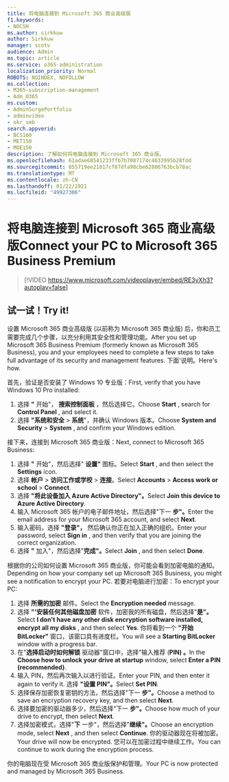 ```yaml
---
title: 将电脑连接到 Microsoft 365 商业高级版
f1.keywords:
- NOCSH
ms.author: sirkkuw
author: Sirkkuw
manager: scotv
audience: Admin
ms.topic: article
ms.service: o365-administration
localization_priority: Normal
ROBOTS: NOINDEX, NOFOLLOW
ms.collection:
- M365-subscription-management
- Adm_O365
ms.custom:
- AdminSurgePortfolio
- adminvideo
- okr_smb
search.appverid:
- BCS160
- MET150
- MOE150
description: 了解如何将电脑连接到 Microsoft 365 商业版。
ms.openlocfilehash: 61adae68541233ffb7b7087174c4633995b28fdd
ms.sourcegitcommit: 855719ee21017cf87dfa98cbe62806763bcb78ac
ms.translationtype: MT
ms.contentlocale: zh-CN
ms.lasthandoff: 01/22/2021
ms.locfileid: "49927306"
---
```

# <a name="connect-your-pc-to-microsoft-365-business-premium"></a><span data-ttu-id="3939b-103">将电脑连接到 Microsoft 365 商业高级版</span><span class="sxs-lookup"><span data-stu-id="3939b-103">Connect your PC to Microsoft 365 Business Premium</span></span>

> [!VIDEO https://www.microsoft.com/videoplayer/embed/RE3yXh3?autoplay=false]

## <a name="try-it"></a><span data-ttu-id="3939b-104">试一试！</span><span class="sxs-lookup"><span data-stu-id="3939b-104">Try it!</span></span>
<span data-ttu-id="3939b-105">设置 Microsoft 365 商业高级版 (以前称为 Microsoft 365 商业版) 后，你和员工需要完成几个步骤，以充分利用其安全性和管理功能。</span><span class="sxs-lookup"><span data-stu-id="3939b-105">After you set up Microsoft 365 Business Premium (formerly known as Microsoft 365 Business), you and your employees need to complete a few steps to take full advantage of its security and management features.</span></span> <span data-ttu-id="3939b-106">下面&#39;说明。</span><span class="sxs-lookup"><span data-stu-id="3939b-106">Here&#39;s how.</span></span>

<span data-ttu-id="3939b-107">首先，验证是否安装了 Windows 10 专业版：</span><span class="sxs-lookup"><span data-stu-id="3939b-107">First, verify that you have Windows 10 Pro installed:</span></span>

1. <span data-ttu-id="3939b-108">选择  **"** 开始"，  **搜索控制面板** ，然后选择它。</span><span class="sxs-lookup"><span data-stu-id="3939b-108">Choose  **Start** , search for  **Control Panel** , and select it.</span></span>
2. <span data-ttu-id="3939b-109">选择 **"系统和安全**   >   **系统**"，并确认 Windows 版本。</span><span class="sxs-lookup"><span data-stu-id="3939b-109">Choose  **System and Security**  >  **System** , and confirm your Windows edition.</span></span>

<span data-ttu-id="3939b-110">接下来，连接到 Microsoft 365 商业版：</span><span class="sxs-lookup"><span data-stu-id="3939b-110">Next, connect to Microsoft 365 Business:</span></span>

1. <span data-ttu-id="3939b-111">选择  **"** 开始"，然后选择"  **设置"** 图标。</span><span class="sxs-lookup"><span data-stu-id="3939b-111">Select  **Start** , and then select the  **Settings** icon.</span></span>
2. <span data-ttu-id="3939b-112">选择 **帐户**  >   **访问工作或学校**   >   **连接**。</span><span class="sxs-lookup"><span data-stu-id="3939b-112">Select  **Accounts** >  **Access work or school**  >  **Connect**.</span></span>
3. <span data-ttu-id="3939b-113">选择 **"将此设备加入 Azure Active Directory"。**</span><span class="sxs-lookup"><span data-stu-id="3939b-113">Select  **Join this device to Azure Active Directory**.</span></span>
4. <span data-ttu-id="3939b-114">输入 Microsoft 365 帐户的电子邮件地址，然后选择"下一 **步"。**</span><span class="sxs-lookup"><span data-stu-id="3939b-114">Enter the email address for your Microsoft 365 account, and select  **Next**.</span></span>
5. <span data-ttu-id="3939b-115">输入密码，选择  **"登录"，** 然后确认你正在加入正确的组织。</span><span class="sxs-lookup"><span data-stu-id="3939b-115">Enter your password, select  **Sign in** , and then verify that you are joining the correct organization.</span></span>
6. <span data-ttu-id="3939b-116">选择 **"** 加入"，然后选择"**完成"。**</span><span class="sxs-lookup"><span data-stu-id="3939b-116">Select  **Join** , and then select  **Done**.</span></span>

<span data-ttu-id="3939b-117">根据你的公司如何设置 Microsoft 365 商业版，你可能会看到加密电脑的通知。</span><span class="sxs-lookup"><span data-stu-id="3939b-117">Depending on how your company set up Microsoft 365 Business, you might see a notification to encrypt your PC.</span></span> <span data-ttu-id="3939b-118">若要对电脑进行加密：</span><span class="sxs-lookup"><span data-stu-id="3939b-118">To encrypt your PC:</span></span>

1. <span data-ttu-id="3939b-119">选择  **所需的加密**  邮件。</span><span class="sxs-lookup"><span data-stu-id="3939b-119">Select the  **Encryption needed**  message.</span></span>
2. <span data-ttu-id="3939b-120">选择 **"&#39;安装任何其他磁盘加密** 软件，加密我的所有磁盘，然后选择"**是"。**</span><span class="sxs-lookup"><span data-stu-id="3939b-120">Select  **I don&#39;t have any other disk encryption software installed, encrypt all my disks** , and then select  **Yes**.</span></span> <span data-ttu-id="3939b-121">你将看到一个  **"开始 BitLocker"**  窗口，该窗口具有进度栏。</span><span class="sxs-lookup"><span data-stu-id="3939b-121">You will see a  **Starting BitLocker**  window with a progress bar.</span></span>
3. <span data-ttu-id="3939b-122">在"**选择启动时如何解锁** 驱动器"窗口中，选择"输入推荐 (**PIN) 。**</span><span class="sxs-lookup"><span data-stu-id="3939b-122">In the  **Choose how to unlock your drive at startup**  window, select **Enter a PIN (recommended)**.</span></span>
4. <span data-ttu-id="3939b-123">输入 PIN，然后再次输入以进行验证。</span><span class="sxs-lookup"><span data-stu-id="3939b-123">Enter your PIN, and then enter it again to verify it.</span></span> <span data-ttu-id="3939b-124">选择 **"设置 PIN"。**</span><span class="sxs-lookup"><span data-stu-id="3939b-124">Select  **Set PIN**.</span></span>
5. <span data-ttu-id="3939b-125">选择保存加密恢复密钥的方法，然后选择"下一 **步"。**</span><span class="sxs-lookup"><span data-stu-id="3939b-125">Choose a method to save an encryption recovery key, and then select  **Next**.</span></span>
6. <span data-ttu-id="3939b-126">选择要加密的驱动器多少，然后选择"下一 **步"。**</span><span class="sxs-lookup"><span data-stu-id="3939b-126">Choose how much of your drive to encrypt, then select  **Next**.</span></span>
7. <span data-ttu-id="3939b-127">选择加密模式，选择"**下** 一步"，然后选择"**继续"。**</span><span class="sxs-lookup"><span data-stu-id="3939b-127">Choose an encryption mode, select  **Next** , and then select  **Continue**.</span></span> <span data-ttu-id="3939b-128">你的驱动器现在将被加密。</span><span class="sxs-lookup"><span data-stu-id="3939b-128">Your drive will now be encrypted.</span></span> <span data-ttu-id="3939b-129">您可以在加密过程中继续工作。</span><span class="sxs-lookup"><span data-stu-id="3939b-129">You can continue to work during the encryption process.</span></span>

<span data-ttu-id="3939b-130">你的电脑现在受 Microsoft 365 商业版保护和管理。</span><span class="sxs-lookup"><span data-stu-id="3939b-130">Your PC is now protected and managed by Microsoft 365 Business.</span></span>